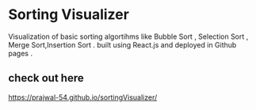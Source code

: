 # Sorting Visualizer
Visualization of basic sorting algortihms like Bubble Sort , Selection Sort , Merge Sort,Insertion Sort .
built using React.js and deployed in Github pages .

## check out  here  
https://prajwal-54.github.io/sortingVisualizer/
